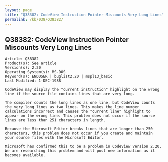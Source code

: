 ```yaml
---
layout: page
title: "Q38382: CodeView Instruction Pointer Miscounts Very Long Lines"
permalink: /kb/038/Q38382/
---
```


## Q38382: CodeView Instruction Pointer Miscounts Very Long Lines

	Article: Q38382
	Product(s): See article
	Version(s): 2.20
	Operating System(s): MS-DOS
	Keyword(s): ENDUSER | buglist2.20 | mspl13_basic
	Last Modified: 1-DEC-1988
	
	CodeView may display the "current instruction" highlight on the wrong
	line if the source file contains lines that are very long.
	
	The compiler counts the long lines as one line, but CodeView counts
	the very long lines as two lines. This makes the line number
	calculations incorrect and causes the "current line" highlight to
	appear on the wrong line. This problem does not occur if the source
	lines are less than 251 characters in length.
	
	Because the Microsoft Editor breaks lines that are longer than 250
	characters, this problem does not occur if you create and maintain
	your source files with the Microsoft Editor.
	
	Microsoft has confirmed this to be a problem in CodeView Version 2.20.
	We are researching this problem and will post new information as it
	becomes available.
